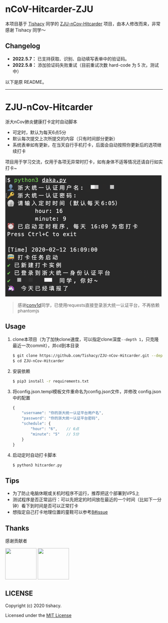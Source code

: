 # nCoV-Hitcarder-ZJU

本项目基于 [Tishacy](https://github.com/Tishacy) 同学的 [ZJU-nCov-Hitcarder](https://github.com/Asudy/ZJU-nCov-Hitcarder) 项目，由本人修改而来，非常感谢 Tishacy 同学～

## Changelog

- **2022.5.7：** 已支持获取、识别、自动填写表单中的验证码。
- **2022.5.8：** 添加验证码失败重试（目前重试次数 hard-code 为 5 次，测试中）

以下是原 README。

---

# ZJU-nCov-Hitcarder

浙大nCov肺炎健康打卡定时自动脚本

 - 可定时，默认为每天6点5分
 - 默认每次提交上次所提交的内容（只有时间部分更新）
 - 系统表单如有更新，在当天自行手机打卡，后面会自动按照你更新后的选项继续打卡

 项目用于学习交流，仅用于各项无异常时打卡，如有身体不适等情况还请自行如实打卡~

<img src="https://github.com/Asudy/nCoV-Hitcarder-ZJU/raw/master/demo.png" width="500px"/>

> 感谢[conv1d](https://github.com/conv1d)同学，已使用requests直接登录浙大统一认证平台，不再依赖phantomjs

## Usage

1. clone本项目（为了加快clone速度，可以指定clone深度`--depth 1`，只克隆最近一次commit），并cd到本目录
    ```bash
    $ git clone https://github.com/Tishacy/ZJU-nCov-Hitcarder.git --depth 1
    $ cd ZJU-nCov-Hitcarder
    ```
    
2. 安装依赖

    ```bash
    $ pip3 install -r requirements.txt
    ```

3. 将config.json.templ模板文件重命名为config.json文件，并修改 config.json中的配置
  
    ```javascript
    {
        "username": "你的浙大统一认证平台用户名",
        "password": "你的浙大统一认证平台密码",
        "schedule": {
            "hour": "6",    // 6点
            "minute": "5"   // 5分 
        }
    }
    ```

4. 启动定时自动打卡脚本

   ```bash
   $ python3 hitcarder.py
   ```


## Tips

- 为了防止电脑休眠或关机时程序不运行，推荐把这个部署到VPS上
- 测试程序是否正常运行：可以先把定的时间放在最近的一个时间（比如下一分钟）看下到时间是否可以正常打卡
- 想指定自己打卡地理位置的童鞋可以参考[8#issue](https://github.com/Tishacy/ZJU-nCov-Hitcarder/issues/8#issue-565719250)


## Thanks

感谢贡献者

<a href="https://github.com/conv1d"><img src="https://avatars2.githubusercontent.com/u/24759956" width="100px" height="100px"></a>
<a href="https://github.com/Mythologyli"><img src="https://avatars.githubusercontent.com/u/15955880" width="100px" height="100px"></a>


## LICENSE

Copyright (c) 2020 tishacy.

Licensed under the [MIT License](https://github.com/Tishacy/ZJU-nCov-Hitcarder/blob/master/LICENSE)



